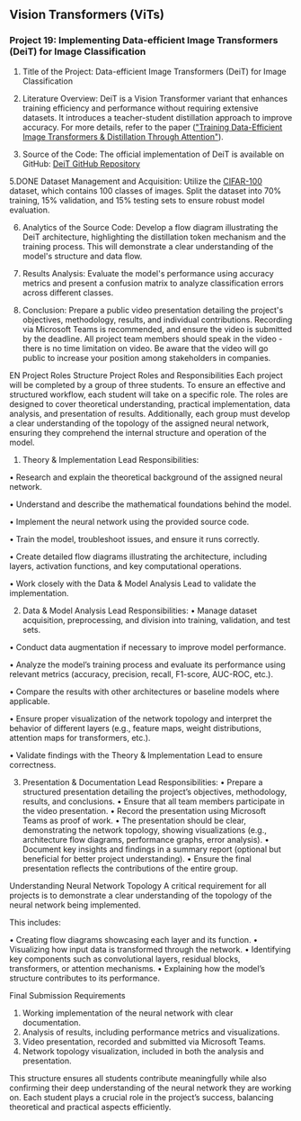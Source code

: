 ## Vision Transformers (ViTs)


### Project 19: Implementing Data-efficient Image Transformers (DeiT) for Image Classification


1. Title of the Project: 
    Data-efficient Image Transformers (DeiT) for Image Classification

2. Literature Overview: 
    DeiT is a Vision Transformer variant that enhances training efficiency
and performance without requiring extensive datasets. It introduces a teacher-student
distillation approach to improve accuracy. For more details, refer to the paper (["Training
Data-Efficient Image Transformers & Distillation Through Attention"](https://arxiv.org/abs/2012.12877)).


3. Source of the Code: 
    The official implementation of DeiT is available on GitHub: 
[DeiT GitHub Repository](https://github.com/facebookresearch/deit)

5.DONE Dataset Management and Acquisition: 
Utilize the  [CIFAR-100](https://www.kaggle.com/datasets/fedesoriano/cifar100) dataset, which contains 100 classes of images. 
Split the dataset into 70% training, 15% validation, and 15% testing sets
to ensure robust model evaluation.


6. Analytics of the Source Code: 
Develop a flow diagram illustrating the DeiT architecture,
highlighting the distillation token mechanism and the training process. 
This will demonstrate a clear understanding of the model's structure and data flow.

7. Results Analysis: 
Evaluate the model's performance using accuracy metrics 
and present a confusion matrix to analyze classification errors across different classes.

8. Conclusion: 
Prepare a public video presentation detailing the project's objectives,
methodology, results, and individual contributions. 
Recording via Microsoft Teams is recommended, and ensure the video is submitted by the deadline. 
All project team members should speak in the video - there is no time limitation on video. 
Be aware that the video will go public to increase your position among stakeholders in companies.






EN
Project Roles Structure
Project Roles and Responsibilities
Each project will be completed by a group of three students. 
To ensure an effective and structured workflow, each student will take on a specific role.
The roles are designed to cover theoretical understanding, practical implementation, data analysis, and presentation of results. 
Additionally, each group must develop a clear understanding of the topology of the assigned neural network, ensuring they comprehend the internal structure and
operation of the model.

1. Theory & Implementation Lead Responsibilities:

• Research and explain the theoretical background of the assigned neural network.

• Understand and describe the mathematical foundations behind the model.

• Implement the neural network using the provided source code.

• Train the model, troubleshoot issues, and ensure it runs correctly.

• Create detailed flow diagrams illustrating the architecture, including
layers, activation functions, and key computational operations.

• Work closely with the Data & Model Analysis Lead to validate the implementation.

2. Data & Model Analysis Lead
Responsibilities:
• Manage dataset acquisition, preprocessing, and division into training, validation, and test sets.

• Conduct data augmentation if necessary to improve model performance.

• Analyze the model’s training process and evaluate its performance using relevant metrics (accuracy, precision, recall, F1-score, AUC-ROC, etc.).

• Compare the results with other architectures or baseline models where applicable.

• Ensure proper visualization of the network topology and interpret the behavior of different layers 
(e.g., feature maps, weight distributions, attention maps for transformers, etc.).

• Validate findings with the Theory & Implementation Lead to ensure correctness.

3. Presentation & Documentation Lead
Responsibilities:
• Prepare a structured presentation detailing the project’s objectives,
methodology, results, and conclusions.
• Ensure that all team members participate in the video presentation.
• Record the presentation using Microsoft Teams as proof of work.
• The presentation should be clear, demonstrating the network topology,
showing visualizations (e.g., architecture flow diagrams, performance
graphs, error analysis).
• Document key insights and findings in a summary report (optional but
beneficial for better project understanding).
• Ensure the final presentation reflects the contributions of the entire
group.




Understanding Neural Network Topology
A critical requirement for all projects is to demonstrate a clear understanding
of the topology of the neural network being implemented. 

This includes:

• Creating flow diagrams showcasing each layer and its function.
• Visualizing how input data is transformed through the network.
• Identifying key components such as convolutional layers, residual blocks, transformers, or attention mechanisms.
• Explaining how the model’s structure contributes to its performance.


Final Submission Requirements
1. Working implementation of the neural network with clear documentation.
2. Analysis of results, including performance metrics and visualizations.
3. Video presentation, recorded and submitted via Microsoft Teams.
4. Network topology visualization, included in both the analysis and
presentation.

This structure ensures all students contribute meaningfully while also
confirming their deep understanding of the neural network they are working
on. Each student plays a crucial role in the project’s success, balancing
theoretical and practical aspects efficiently.